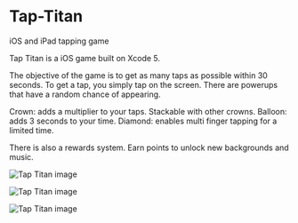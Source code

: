 # Tap-Titan
iOS and iPad tapping game

Tap Titan is a iOS game built on Xcode 5.

The objective of the game is to get as many taps as possible within 30 seconds. To get a tap, you simply tap on the screen. There are powerups that have a random chance of appearing. 

Crown: adds a multiplier to your taps. Stackable with other crowns.
Balloon: adds 3 seconds to your time.
Diamond: enables multi finger tapping for a limited time.

There is also a rewards system. Earn points to unlock new backgrounds and music.

![Tap Titan image](https://i.imgur.com/Tm7trpy.jpg)

![Tap Titan image](https://i.imgur.com/GyzrBwI.jpg)

![Tap Titan image](https://i.imgur.com/UeCrmvs.png)

